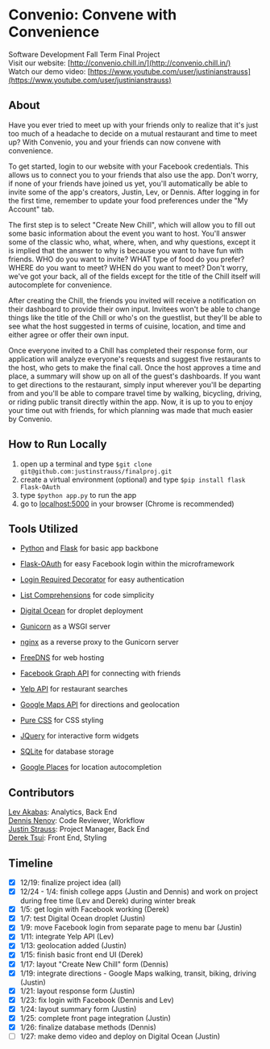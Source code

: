 Convenio: Convene with Convenience
=========
Software Development Fall Term Final Project  
Visit our website: [http://convenio.chill.in/](http://convenio.chill.in/)  
Watch our demo video: [https://www.youtube.com/user/justinianstrauss](https://www.youtube.com/user/justinianstrauss)  
## About

Have you ever tried to meet up with your friends only to realize that it's just too much of a headache to decide on a mutual restaurant and time to meet up? With Convenio, you and your friends can now convene with convenience.

To get started, login to our website with your Facebook credentials. This allows us to connect you to your friends that also use the app. Don't worry, if none of your friends have joined us yet, you'll automatically be able to invite some of the app's creators, Justin, Lev, or Dennis. After logging in for the first time, remember to update your food preferences under the "My Account" tab.

The first step is to select "Create New Chill", which will allow you to fill out some basic information about the event you want to host. You'll answer some of the classic who, what, where, when, and why questions, except it is implied that the answer to why is because you want to have fun with friends. WHO do you want to invite? WHAT type of food do you prefer? WHERE do you want to meet? WHEN do you want to meet? Don't worry, we've got your back, all of the fields except for the title of the Chill itself will autocomplete for convenience.

After creating the Chill, the friends you invited will receive a notification on their dashboard to provide their own input. Invitees won't be able to change things like the title of the Chill or who's on the guestlist, but they'll be able to see what the host suggested in terms of cuisine, location, and time and either agree or offer their own input.

Once everyone invited to a Chill has completed their response form, our application will analyze everyone's requests and suggest five restaurants to the host, who gets to make the final call. Once the host approves a time and place, a summary will show up on all of the guest's dashboards. If you want to get directions to the restaurant, simply input wherever you'll be departing from and you'll be able to compare travel time by walking, bicycling, driving, or riding public transit directly within the app. Now, it is up to you to enjoy your time out with friends, for which planning was made that much easier by Convenio.

## How to Run Locally

1. open up a terminal and type `$git clone git@github.com:justinstrauss/finalproj.git`
2. create a virtual environment (optional) and type `$pip install flask Flask-OAuth`
3. type `$python app.py` to run the app
4. go to [localhost:5000](localhost:5000) in your browser (Chrome is recommended)

## Tools Utilized

- [Python](https://www.python.org/) and [Flask](http://flask.pocoo.org/) for basic app backbone  
- [Flask-OAuth](https://pythonhosted.org/Flask-OAuth/) for easy Facebook login within the microframework  
- [Login Required Decorator](http://flask.pocoo.org/docs/0.10/patterns/viewdecorators/) for easy authentication
- [List Comprehensions](https://docs.python.org/2/tutorial/datastructures.html) for code simplicity  

- [Digital Ocean](https://www.digitalocean.com/) for droplet deployment  
- [Gunicorn](http://gunicorn.org/) as a WSGI server
- [nginx](http://nginx.org/) as a reverse proxy to the Gunicorn server 
- [FreeDNS](http://freedns.afraid.org/) for web hosting

- [Facebook Graph API](https://developers.facebook.com/docs/graph-api) for connecting with friends  
- [Yelp API](http://www.yelp.com/developers/documentation) for restaurant searches  
- [Google Maps API](https://developers.google.com/maps/) for directions and geolocation  

- [Pure CSS](http://purecss.io/) for CSS styling  
- [JQuery](http://jquery.com/) for interactive form widgets  
- [SQLite](http://www.sqlite.org/) for database storage  
- [Google Places](https://developers.google.com/maps/documentation/javascript/examples/places-autocomplete) for location autocompletion  

## Contributors
[Lev Akabas](https://github.com/levakabas): Analytics, Back End  
[Dennis Nenov](https://github.com/DennisNenov): Code Reviewer, Workflow  
[Justin Strauss](https://github.com/justinstrauss): Project Manager, Back End  
[Derek Tsui](https://github.com/d-tsui): Front End, Styling  

## Timeline
- [X] 12/19: finalize project idea (all)
- [X] 12/24 - 1/4: finish college apps (Justin and Dennis) and work on project during free time (Lev and Derek) during winter break  
- [X] 1/5: get login with Facebook working (Derek)
- [X] 1/7: test Digital Ocean droplet (Justin)
- [X] 1/9: move Facebook login from separate page to menu bar (Justin)
- [X] 1/11: integrate Yelp API (Lev)
- [X] 1/13: geolocation added (Justin)
- [X] 1/15: finish basic front end UI (Derek)
- [X] 1/17: layout "Create New Chill" form (Dennis)
- [X] 1/19: integrate directions - Google Maps walking, transit, biking, driving (Justin)
- [X] 1/21: layout response form (Justin)
- [X] 1/23: fix login with Facebook (Dennis and Lev)
- [X] 1/24: layout summary form (Justin)
- [X] 1/25: complete front page integration (Justin)
- [X] 1/26: finalize database methods (Dennis)
- [ ] 1/27: make demo video and deploy on Digital Ocean (Justin)

